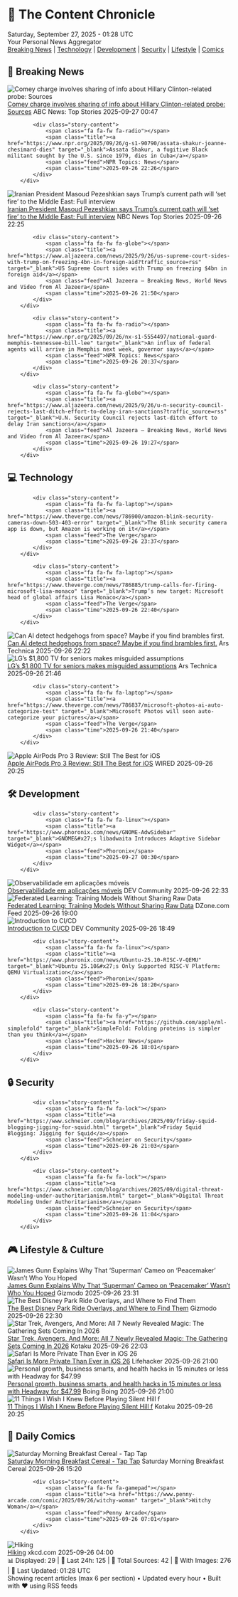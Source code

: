 <!-- Processing 54 RSS feeds at 2025-09-27 01:28:44 UTC -->
<!-- Processing: XKCD -->
<!-- Processing: Saturday Morning Breakfast Cereal -->
<!-- Processing: Poorly Drawn Lines -->
<!-- Processing: Dinosaur Comics -->
<!-- Processing: CNN Top Stories -->
<!-- Processing: CNN Breaking News -->
<!-- Processing: BBC Breaking News -->
<!-- Processing: CBC News -->
<!-- Error processing https://rss.cbc.ca/lineup/topstories.xml: The read operation timed out -->
<!-- Processing: Reuters World News -->
<!-- Processing: Associated Press Breaking -->
<!-- Processing: ABC News Breaking -->
<!-- Processing: NBC News Breaking -->
<!-- Processing: Guardian World News -->
<!-- Processing: WIRED -->
<!-- Processing: Slashdot -->
<!-- Processing: Hacker News -->
<!-- Processing: StackOverflow Blog -->
<!-- Processing: Phoronix Linux News -->
<!-- Processing: Red Hat Blog -->
<!-- Processing: GitHub Blog -->
<!-- Processing: GitLab Blog -->
<!-- Processing: InfoQ -->
<!-- Processing: Coding Horror -->
<!-- Processing: The Pragmatic Engineer -->
<!-- Processing: Lifehacker -->
<!-- Processing: Gizmodo -->
<!-- Processing: Boing Boing -->
<!-- Generated 4 new posts out of 27 feeds processed -->
<div class="newspaper-header">
    <h1 class="newspaper-title">📰 The Content Chronicle</h1>
    <div class="newspaper-date">Saturday, September 27, 2025 - 01:28 UTC</div>
    <div class="newspaper-subtitle">Your Personal News Aggregator</div>
</div>

<div class="newspaper-nav">
    <a href="#breaking">Breaking News</a> |
    <a href="#tech">Technology</a> |
    <a href="#dev">Development</a> |
    <a href="#security">Security</a> |
    <a href="#lifestyle">Lifestyle</a> |
    <a href="#webcomics">Comics</a>
</div>

<div class="news-section breaking-news" id="breaking">
<h2 class="section-header">🚨 Breaking News</h2>
<div class="stories-container">
<div class="story">
            <img src="https://s.abcnews.com/images/Politics/comey-5-gty-er-250924_1758745535144_hpMain_4x3t_384.jpg" alt="Comey charge involves sharing of info about Hillary Clinton-related probe: Sources" class="story-image" loading="lazy" onerror="this.style.display='none'">
            <div class="story-content">
                <span class="fa fa-fw fa-tv"></span>
                <span class="title"><a href="https://abcnews.go.com/US/comey-charge-involves-role-sharing-info-hillary-clinton/story?id=125977399" target="_blank">Comey charge involves sharing of info about Hillary Clinton-related probe: Sources</a></span>
                <span class="feed">ABC News: Top Stories</span>
                <span class="time">2025-09-27 00:47</span>
            </div>
        </div>
<div class="story">
            
            <div class="story-content">
                <span class="fa fa-fw fa-radio"></span>
                <span class="title"><a href="https://www.npr.org/2025/09/26/g-s1-90790/assata-shakur-joanne-chesimard-dies" target="_blank">Assata Shakur, a fugitive Black militant sought by the U.S. since 1979, dies in Cuba</a></span>
                <span class="feed">NPR Topics: News</span>
                <span class="time">2025-09-26 22:26</span>
            </div>
        </div>
<div class="story">
            <img src="https://media-cldnry.s-nbcnews.com/image/upload/t_fit_1500w/mpx/2704722219/2025_09/f_full_lamas_iran_intv_250926.00_16_49_05.Still002-81hpt4.jpg" alt="Iranian President Masoud Pezeshkian says Trump’s current path will ‘set fire’ to the Middle East: Full interview" class="story-image" loading="lazy" onerror="this.style.display='none'">
            <div class="story-content">
                <span class="fa fa-fw fa-broadcast-tower"></span>
                <span class="title"><a href="https://www.nbcnews.com/video/iranian-president-masoud-pezeshkian-says-trump-s-current-path-will-set-fire-to-the-middle-east-full-interview-248460869842" target="_blank">Iranian President Masoud Pezeshkian says Trump’s current path will ‘set fire’ to the Middle East: Full interview</a></span>
                <span class="feed">NBC News Top Stories</span>
                <span class="time">2025-09-26 22:25</span>
            </div>
        </div>
<div class="story">
            
            <div class="story-content">
                <span class="fa fa-fw fa-globe"></span>
                <span class="title"><a href="https://www.aljazeera.com/news/2025/9/26/us-supreme-court-sides-with-trump-on-freezing-4bn-in-foreign-aid?traffic_source=rss" target="_blank">US Supreme Court sides with Trump on freezing $4bn in foreign aid</a></span>
                <span class="feed">Al Jazeera – Breaking News, World News and Video from Al Jazeera</span>
                <span class="time">2025-09-26 21:50</span>
            </div>
        </div>
<div class="story">
            
            <div class="story-content">
                <span class="fa fa-fw fa-radio"></span>
                <span class="title"><a href="https://www.npr.org/2025/09/26/nx-s1-5554497/national-guard-memphis-tennessee-bill-lee" target="_blank">An influx of federal agents will arrive in Memphis next week, governor says</a></span>
                <span class="feed">NPR Topics: News</span>
                <span class="time">2025-09-26 20:37</span>
            </div>
        </div>
<div class="story">
            
            <div class="story-content">
                <span class="fa fa-fw fa-globe"></span>
                <span class="title"><a href="https://www.aljazeera.com/news/2025/9/26/u-n-security-council-rejects-last-ditch-effort-to-delay-iran-sanctions?traffic_source=rss" target="_blank">U.N. Security Council rejects last-ditch effort to delay Iran sanctions</a></span>
                <span class="feed">Al Jazeera – Breaking News, World News and Video from Al Jazeera</span>
                <span class="time">2025-09-26 19:27</span>
            </div>
        </div>
</div>
</div>
<div class="news-section tech-news" id="tech">
<h2 class="section-header">💻 Technology</h2>
<div class="stories-container">
<div class="story">
            
            <div class="story-content">
                <span class="fa fa-fw fa-laptop"></span>
                <span class="title"><a href="https://www.theverge.com/news/786900/amazon-blink-security-cameras-down-503-403-error" target="_blank">The Blink security camera app is down, but Amazon is working on it</a></span>
                <span class="feed">The Verge</span>
                <span class="time">2025-09-26 23:37</span>
            </div>
        </div>
<div class="story">
            
            <div class="story-content">
                <span class="fa fa-fw fa-laptop"></span>
                <span class="title"><a href="https://www.theverge.com/news/786885/trump-calls-for-firing-microsoft-lisa-monaco" target="_blank">Trump’s new target: Microsoft head of global affairs Lisa Monaco</a></span>
                <span class="feed">The Verge</span>
                <span class="time">2025-09-26 22:40</span>
            </div>
        </div>
<div class="story">
            <img src="https://cdn.arstechnica.net/wp-content/uploads/2025/09/uk_hedgehog_1-500x500-1758922155.jpg" alt="Can AI detect hedgehogs from space? Maybe if you find brambles first." class="story-image" loading="lazy" onerror="this.style.display='none'">
            <div class="story-content">
                <span class="fa fa-fw fa-cog"></span>
                <span class="title"><a href="https://arstechnica.com/ai/2025/09/can-ai-detect-hedgehogs-from-space-maybe-if-you-find-brambles-first/" target="_blank">Can AI detect hedgehogs from space? Maybe if you find brambles first.</a></span>
                <span class="feed">Ars Technica</span>
                <span class="time">2025-09-26 22:22</span>
            </div>
        </div>
<div class="story">
            <img src="https://cdn.arstechnica.net/wp-content/uploads/2025/09/2509-lg-easytv-1-500x500-1758917141.jpg" alt="LG’s $1,800 TV for seniors makes misguided assumptions" class="story-image" loading="lazy" onerror="this.style.display='none'">
            <div class="story-content">
                <span class="fa fa-fw fa-cog"></span>
                <span class="title"><a href="https://arstechnica.com/gadgets/2025/09/lgs-1800-tv-for-seniors-comes-with-an-upcharge-and-ai-button/" target="_blank">LG’s $1,800 TV for seniors makes misguided assumptions</a></span>
                <span class="feed">Ars Technica</span>
                <span class="time">2025-09-26 21:46</span>
            </div>
        </div>
<div class="story">
            
            <div class="story-content">
                <span class="fa fa-fw fa-laptop"></span>
                <span class="title"><a href="https://www.theverge.com/news/786837/microsoft-photos-ai-auto-categorize-test" target="_blank">Microsoft Photos will soon auto-categorize your pictures</a></span>
                <span class="feed">The Verge</span>
                <span class="time">2025-09-26 21:40</span>
            </div>
        </div>
<div class="story">
            <img src="https://media.wired.com/photos/68d6f512a10e9fa625d46eac/master/pass/Review-%20Apple%20AirPods%20Pro%203.png" alt="Apple AirPods Pro 3 Review: Still The Best for iOS" class="story-image" loading="lazy" onerror="this.style.display='none'">
            <div class="story-content">
                <span class="fa fa-fw fa-bolt"></span>
                <span class="title"><a href="https://www.wired.com/review/apple-airpods-pro-3/" target="_blank">Apple AirPods Pro 3 Review: Still The Best for iOS</a></span>
                <span class="feed">WIRED</span>
                <span class="time">2025-09-26 20:25</span>
            </div>
        </div>
</div>
</div>
<div class="news-section dev-news" id="dev">
<h2 class="section-header">🛠️ Development</h2>
<div class="stories-container">
<div class="story">
            
            <div class="story-content">
                <span class="fa fa-fw fa-linux"></span>
                <span class="title"><a href="https://www.phoronix.com/news/GNOME-AdwSidebar" target="_blank">GNOME&#x27;s libadwaita Introduces Adaptive Sidebar Widget</a></span>
                <span class="feed">Phoronix</span>
                <span class="time">2025-09-27 00:30</span>
            </div>
        </div>
<div class="story">
            <img src="https://media2.dev.to/dynamic/image/width=800%2Cheight=%2Cfit=scale-down%2Cgravity=auto%2Cformat=auto/https%3A%2F%2Fdev-to-uploads.s3.amazonaws.com%2Fuploads%2Farticles%2Fugi4drjyevhfwwggyxiq.png" alt="Observabilidade em aplicações móveis" class="story-image" loading="lazy" onerror="this.style.display='none'">
            <div class="story-content">
                <span class="fa fa-fw fa-code"></span>
                <span class="title"><a href="https://dev.to/wps13/observabilidade-em-aplicacoes-moveis-2bfi" target="_blank">Observabilidade em aplicações móveis</a></span>
                <span class="feed">DEV Community</span>
                <span class="time">2025-09-26 22:33</span>
            </div>
        </div>
<div class="story">
            <img src="https://dz2cdn1.dzone.com/thumbnail?fid=18662922&w=600" alt="Federated Learning: Training Models Without Sharing Raw Data" class="story-image" loading="lazy" onerror="this.style.display='none'">
            <div class="story-content">
                <span class="fa fa-fw fa-newspaper"></span>
                <span class="title"><a href="https://dzone.com/articles/federated-learning-training-models-without-sharing" target="_blank">Federated Learning: Training Models Without Sharing Raw Data</a></span>
                <span class="feed">DZone.com Feed</span>
                <span class="time">2025-09-26 19:00</span>
            </div>
        </div>
<div class="story">
            <img src="https://media2.dev.to/dynamic/image/width=800%2Cheight=%2Cfit=scale-down%2Cgravity=auto%2Cformat=auto/https%3A%2F%2Fdev-to-uploads.s3.amazonaws.com%2Fuploads%2Farticles%2F2zgmnbtmvl2ylww7691i.png" alt="Introduction to CI/CD" class="story-image" loading="lazy" onerror="this.style.display='none'">
            <div class="story-content">
                <span class="fa fa-fw fa-code"></span>
                <span class="title"><a href="https://dev.to/locnguyenpv/introduction-to-cicd-2nfg" target="_blank">Introduction to CI/CD</a></span>
                <span class="feed">DEV Community</span>
                <span class="time">2025-09-26 18:49</span>
            </div>
        </div>
<div class="story">
            
            <div class="story-content">
                <span class="fa fa-fw fa-linux"></span>
                <span class="title"><a href="https://www.phoronix.com/news/Ubuntu-25.10-RISC-V-QEMU" target="_blank">Ubuntu 25.10&#x27;s Only Supported RISC-V Platform: QEMU Virtualization</a></span>
                <span class="feed">Phoronix</span>
                <span class="time">2025-09-26 18:20</span>
            </div>
        </div>
<div class="story">
            
            <div class="story-content">
                <span class="fa fa-fw fa-y"></span>
                <span class="title"><a href="https://github.com/apple/ml-simplefold" target="_blank">SimpleFold: Folding proteins is simpler than you think</a></span>
                <span class="feed">Hacker News</span>
                <span class="time">2025-09-26 18:01</span>
            </div>
        </div>
</div>
</div>
<div class="news-section security-news" id="security">
<h2 class="section-header">🔒 Security</h2>
<div class="stories-container">
<div class="story">
            
            <div class="story-content">
                <span class="fa fa-fw fa-lock"></span>
                <span class="title"><a href="https://www.schneier.com/blog/archives/2025/09/friday-squid-blogging-jigging-for-squid.html" target="_blank">Friday Squid Blogging: Jigging for Squid</a></span>
                <span class="feed">Schneier on Security</span>
                <span class="time">2025-09-26 21:03</span>
            </div>
        </div>
<div class="story">
            
            <div class="story-content">
                <span class="fa fa-fw fa-lock"></span>
                <span class="title"><a href="https://www.schneier.com/blog/archives/2025/09/digital-threat-modeling-under-authoritarianism.html" target="_blank">Digital Threat Modeling Under Authoritarianism</a></span>
                <span class="feed">Schneier on Security</span>
                <span class="time">2025-09-26 11:04</span>
            </div>
        </div>
</div>
</div>
<div class="news-section lifestyle-news" id="lifestyle">
<h2 class="section-header">🎮 Lifestyle & Culture</h2>
<div class="stories-container">
<div class="story">
            <img src="https://gizmodo.com/app/uploads/2025/09/superman-lex-luthor-dc-studios-1280x853.jpg" alt="James Gunn Explains Why That ‘Superman’ Cameo on ‘Peacemaker’ Wasn’t Who You Hoped" class="story-image" loading="lazy" onerror="this.style.display='none'">
            <div class="story-content">
                <span class="fa fa-fw fa-computer"></span>
                <span class="title"><a href="https://gizmodo.com/james-gunn-explains-why-that-superman-cameo-on-peacemaker-wasnt-who-you-hoped-2000664567" target="_blank">James Gunn Explains Why That ‘Superman’ Cameo on ‘Peacemaker’ Wasn’t Who You Hoped</a></span>
                <span class="feed">Gizmodo</span>
                <span class="time">2025-09-26 23:31</span>
            </div>
        </div>
<div class="story">
            <img src="https://gizmodo.com/app/uploads/2025/09/Tron-Lightcycle-Run-ARES-2-io9-Gizmodo-1280x853.jpg" alt="The Best Disney Park Ride Overlays, and Where to Find Them" class="story-image" loading="lazy" onerror="this.style.display='none'">
            <div class="story-content">
                <span class="fa fa-fw fa-computer"></span>
                <span class="title"><a href="https://gizmodo.com/best-disney-park-overlays-hyperspace-mountain-haunted-mansion-holiday-2000663980" target="_blank">The Best Disney Park Ride Overlays, and Where to Find Them</a></span>
                <span class="feed">Gizmodo</span>
                <span class="time">2025-09-26 22:30</span>
            </div>
        </div>
<div class="story">
            <img src="https://kotaku.com/app/uploads/2025/09/kirkmtg.jpg" alt="Star Trek, Avengers, And More: All 7 Newly Revealed Magic: The Gathering Sets Coming In 2026" class="story-image" loading="lazy" onerror="this.style.display='none'">
            <div class="story-content">
                <span class="fa fa-fw fa-gamepad"></span>
                <span class="title"><a href="https://kotaku.com/magic-gathering-mtg-star-trek-marvel-avengers-2026-sets-2000629313" target="_blank">Star Trek, Avengers, And More: All 7 Newly Revealed Magic: The Gathering Sets Coming In 2026</a></span>
                <span class="feed">Kotaku</span>
                <span class="time">2025-09-26 22:03</span>
            </div>
        </div>
<div class="story">
            <img src="https://lifehacker.com/imagery/articles/01K63MN4S69SSPV6ZSWYZQ9MGJ/hero-image.jpg" alt="Safari Is More Private Than Ever in iOS 26" class="story-image" loading="lazy" onerror="this.style.display='none'">
            <div class="story-content">
                <span class="fa fa-fw fa-life-ring"></span>
                <span class="title"><a href="https://lifehacker.com/tech/safari-privacy-updates-ios-26?utm_medium=RSS" target="_blank">Safari Is More Private Than Ever in iOS 26</a></span>
                <span class="feed">Lifehacker</span>
                <span class="time">2025-09-26 21:00</span>
            </div>
        </div>
<div class="story">
            <img src="https://i0.wp.com/boingboing.net/wp-content/uploads/2025/09/Curiosity-Stream-Standard-Plan-1.png?fit=2250%2C1500&amp;quality=55&amp;ssl=1" alt="Personal growth, business smarts, and health hacks in 15 minutes or less with Headway for $47.99" class="story-image" loading="lazy" onerror="this.style.display='none'">
            <div class="story-content">
                <span class="fa fa-fw fa-arrow-right"></span>
                <span class="title"><a href="https://boingboing.net/2025/09/26/personal-growth-business-smarts-and-health-hacks-in-15-minutes-or-less-with-headway-for-47-99.html" target="_blank">Personal growth, business smarts, and health hacks in 15 minutes or less with Headway for $47.99</a></span>
                <span class="feed">Boing Boing</span>
                <span class="time">2025-09-26 21:00</span>
            </div>
        </div>
<div class="story">
            <img src="https://kotaku.com/app/uploads/2025/09/mainoption3.jpg" alt="11 Things I Wish I Knew Before Playing Silent Hill f" class="story-image" loading="lazy" onerror="this.style.display='none'">
            <div class="story-content">
                <span class="fa fa-fw fa-gamepad"></span>
                <span class="title"><a href="https://kotaku.com/silent-hill-f-combat-omamori-sanity-stamina-2000629306" target="_blank">11 Things I Wish I Knew Before Playing Silent Hill f</a></span>
                <span class="feed">Kotaku</span>
                <span class="time">2025-09-26 20:25</span>
            </div>
        </div>
</div>
</div>
<div class="news-section webcomics-section" id="webcomics">
<h2 class="section-header">🎨 Daily Comics</h2>
<div class="stories-container">
<div class="story">
            <img src="https://www.smbc-comics.com/comics/1758680234-20250926.png" alt="Saturday Morning Breakfast Cereal - Tap Tap" class="story-image" loading="lazy" onerror="this.style.display='none'">
            <div class="story-content">
                <span class="fa fa-fw fa-smile"></span>
                <span class="title"><a href="https://www.smbc-comics.com/comic/tap-tap" target="_blank">Saturday Morning Breakfast Cereal - Tap Tap</a></span>
                <span class="feed">Saturday Morning Breakfast Cereal</span>
                <span class="time">2025-09-26 15:20</span>
            </div>
        </div>
<div class="story">
            
            <div class="story-content">
                <span class="fa fa-fw fa-gamepad"></span>
                <span class="title"><a href="https://www.penny-arcade.com/comic/2025/09/26/witchy-woman" target="_blank">Witchy Woman</a></span>
                <span class="feed">Penny Arcade</span>
                <span class="time">2025-09-26 07:01</span>
            </div>
        </div>
<div class="story">
            <img src="https://imgs.xkcd.com/comics/hiking.png" alt="Hiking" class="story-image" loading="lazy" onerror="this.style.display='none'">
            <div class="story-content">
                <span class="fa fa-fw fa-laugh"></span>
                <span class="title"><a href="https://xkcd.com/3147/" target="_blank">Hiking</a></span>
                <span class="feed">xkcd.com</span>
                <span class="time">2025-09-26 04:00</span>
            </div>
        </div>
</div>
</div>

<div class="newspaper-footer">
    <div class="stats">
        📊 Displayed: 29 | 📅 Last 24h: 125 | 📡 Total Sources: 42 | 📸 With Images: 276 |
        🔄 Last Updated: 01:28 UTC
    </div>
    <div class="footer-note">
        Showing recent articles (max 6 per section) • Updated every hour • Built with ❤️ using RSS feeds
    </div>
</div>
